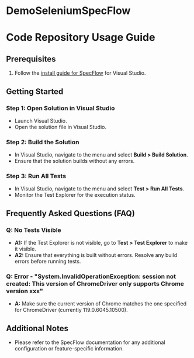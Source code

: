 # DemoSeleniumSpecFlow

# Code Repository Usage Guide

## Prerequisites
1. Follow the [install guide for SpecFlow](https://docs.specflow.org/projects/specflow/en/latest/visualstudio/visual-studio-installation.html) for Visual Studio.

## Getting Started

### Step 1: Open Solution in Visual Studio
- Launch Visual Studio.
- Open the solution file in Visual Studio.

### Step 2: Build the Solution
- In Visual Studio, navigate to the menu and select **Build > Build Solution**.
- Ensure that the solution builds without any errors.

### Step 3: Run All Tests
- In Visual Studio, navigate to the menu and select **Test > Run All Tests**.
- Monitor the Test Explorer for the execution status.

## Frequently Asked Questions (FAQ)

### Q: No Tests Visible
- **A1:** If the Test Explorer is not visible, go to **Test > Test Explorer** to make it visible.
- **A2:** Ensure that everything is built without errors. Resolve any build errors before running tests.

### Q: Error - "System.InvalidOperationException: session not created: This version of ChromeDriver only supports Chrome version xxx"
- **A:** Make sure the current version of Chrome matches the one specified for ChromeDriver (currently 119.0.6045.10500).

## Additional Notes
- Please refer to the SpecFlow documentation for any additional configuration or feature-specific information.
